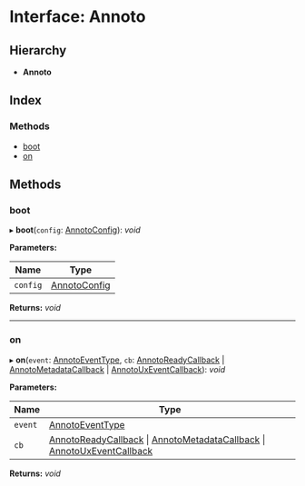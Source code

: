 # Interface: Annoto

## Hierarchy

* **Annoto**

## Index

### Methods

* [boot](annoto.annoto-1.md#boot)
* [on](annoto.annoto-1.md#on)

## Methods

###  boot

▸ **boot**(`config`: [AnnotoConfig](annotoconfig.annotoconfig-1.md)): *void*

**Parameters:**

Name | Type |
------ | ------ |
`config` | [AnnotoConfig](annotoconfig.annotoconfig-1.md) |

**Returns:** *void*

___

###  on

▸ **on**(`event`: [AnnotoEventType](../modules/annoto.md#annotoeventtype), `cb`: [AnnotoReadyCallback](../modules/annoto.md#annotoreadycallback) | [AnnotoMetadataCallback](../modules/annoto.md#annotometadatacallback) | [AnnotoUxEventCallback](../modules/annoto.md#annotouxeventcallback)): *void*

**Parameters:**

Name | Type |
------ | ------ |
`event` | [AnnotoEventType](../modules/annoto.md#annotoeventtype) |
`cb` | [AnnotoReadyCallback](../modules/annoto.md#annotoreadycallback) &#124; [AnnotoMetadataCallback](../modules/annoto.md#annotometadatacallback) &#124; [AnnotoUxEventCallback](../modules/annoto.md#annotouxeventcallback) |

**Returns:** *void*
